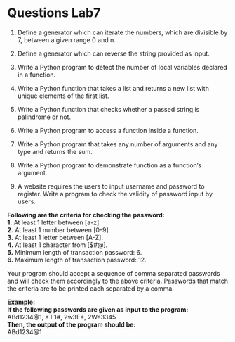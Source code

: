 # Questions Lab7
1. Define a generator which can iterate the numbers, which are divisible by 7, between a given range 0 and n. 

2. Define a generator which can reverse the string provided as input. 

3. Write a Python program to detect the number of local variables declared in a function.

4. Write a Python function that takes a list and returns a new list with unique elements of the first list.

5. Write a Python function that checks whether a passed string is palindrome or not.

6. Write a Python program to access a function inside a function.

7. Write a Python program that takes any number of arguments and any type and returns the sum.  

8. Write a Python program to demonstrate function as a function’s argument. 

9. A website requires the users to input username and password to register. Write a program to check the validity of password input by users.

**Following are the criteria for checking the password:**  
**1.** At least 1 letter between [a-z].  
**2.** At least 1 number between [0-9].  
**3.** At least 1 letter between [A-Z].  
**4.** At least 1 character from [$#@].  
**5.** Minimum length of transaction password: 6.  
**6.** Maximum length of transaction password: 12.  

Your program should accept a sequence of comma separated passwords and will check them accordingly to the above criteria. Passwords that match the criteria are to be printed each separated by a comma.  

**Example:**  
**If the following passwords are given as input to the program:**   
ABd1234@1, a F1#, 2w3E*, 2We3345  
**Then, the output of the program should be:**  
ABd1234@1

